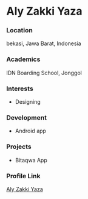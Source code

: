 # Aly Zakki Yaza

### Location

bekasi, Jawa Barat, Indonesia

### Academics

IDN Boarding School, Jonggol

### Interests

- Designing

### Development

- Android app

### Projects

- Bitaqwa App

### Profile Link

[Aly Zakki Yaza](https://github.com/statusyaza)
